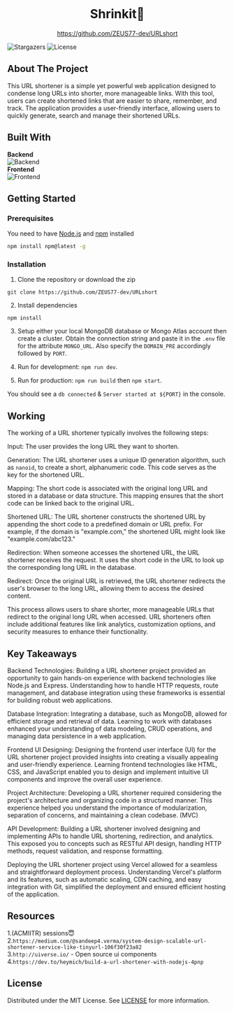 <br/>
<p align="center">
  <h1 align="center">Shrinkit🤏</h1>

  <p align="center">
    <a href="https://github.com/ZEUS77-dev/URLshort">https://github.com/ZEUS77-dev/URLshort</a>
  </p>
</p>

![Stargazers](https://img.shields.io/github/stars/ZEUS77-dev/URLshort?style=social) ![License](https://img.shields.io/github/license/ZEUS77-dev/URLshort) 

## About The Project

This URL shortener is a simple yet powerful web application designed to condense long URLs into shorter, more manageable links. With this tool, users can create shortened links that are easier to share, remember, and track. The application provides a user-friendly interface, allowing users to quickly generate, search and manage their shortened URLs.

## Built With

**Backend**
<br>
![Backend](https://skillicons.dev/icons?i=nodejs,express,mongodb,vercel)
<br>
**Frontend**
<br>
![Frontend](https://skillicons.dev/icons?i=html,css,js,bootstrap,codepen)

## Getting Started


### Prerequisites

 You need to have [Node.js](https://nodejs.org/) and [npm](https://www.npmjs.com/) installed

```sh
npm install npm@latest -g
```

### Installation

 1. Clone the repository or download the zip

`git clone https://github.com/ZEUS77-dev/URLshort `


   2. Install dependencies

`npm install`

   3. Setup either your local MongoDB database or Mongo Atlas account then create a cluster. Obtain the connection string and paste it in the `.env`  file for the attribute `MONGO_URL`. Also specify the `DOMAIN_PRE` accordingly followed by `PORT`.

4. Run for development: `npm run dev`.
5. Run for production: `npm run build` then `npm start`.

You should see a `db connected` & `Server started at ${PORT}` in the console.

## Working
The working of a URL shortener typically involves the following steps:

Input: The user provides the long URL they want to shorten.

Generation: The URL shortener uses a unique ID generation algorithm, such as `nanoid`, to create a short, alphanumeric code. This code serves as the key for the shortened URL.

Mapping: The short code is associated with the original long URL and stored in a database or data structure. This mapping ensures that the short code can be linked back to the original URL.

Shortened URL: The URL shortener constructs the shortened URL by appending the short code to a predefined domain or URL prefix. For example, if the domain is "example.com," the shortened URL might look like "example.com/abc123."

Redirection: When someone accesses the shortened URL, the URL shortener receives the request. It uses the short code in the URL to look up the corresponding long URL in the database.

Redirect: Once the original URL is retrieved, the URL shortener redirects the user's browser to the long URL, allowing them to access the desired content.

This process allows users to share shorter, more manageable URLs that redirect to the original long URL when accessed. URL shorteners often include additional features like link analytics, customization options, and security measures to enhance their functionality.

## Key Takeaways

Backend Technologies: Building a URL shortener project provided an opportunity to gain hands-on experience with backend technologies like Node.js and Express. Understanding how to handle HTTP requests, route management, and database integration using these frameworks is essential for building robust web applications.

Database Integration: Integrating a database, such as MongoDB, allowed for efficient storage and retrieval of data. Learning to work with databases enhanced your understanding of data modeling, CRUD operations, and managing data persistence in a web application.

Frontend UI Designing: Designing the frontend user interface (UI) for the URL shortener project provided insights into creating a visually appealing and user-friendly experience. Learning frontend technologies like HTML, CSS, and JavaScript enabled you to design and implement intuitive UI components and improve the overall user experience.

Project Architecture: Developing a URL shortener required considering the project's architecture and organizing code in a structured manner. This experience helped you understand the importance of modularization, separation of concerns, and maintaining a clean codebase. (MVC)

API Development: Building a URL shortener involved designing and implementing APIs to handle URL shortening, redirection, and analytics. This exposed you to concepts such as RESTful API design, handling HTTP methods, request validation, and response formatting.

Deploying the URL shortener project using Vercel allowed for a seamless and straightforward deployment process. Understanding Vercel's platform and its features, such as automatic scaling, CDN caching, and easy integration with Git, simplified the deployment and ensured efficient hosting of the application.

## Resources

1.(ACMIITR) sessions😇
<br>
2.`https://medium.com/@sandeep4.verma/system-design-scalable-url-shortener-service-like-tinyurl-106f30f23a82`
<br>
3.`http://uiverse.io/` - Open source ui components
<br>
4.`https://dev.to/heymich/build-a-url-shortener-with-nodejs-4pnp`

## License

Distributed under the MIT License. See [LICENSE](https://github.com/ZEUS77-dev/URLshort/blob/main/LICENSE.md) for more information.

